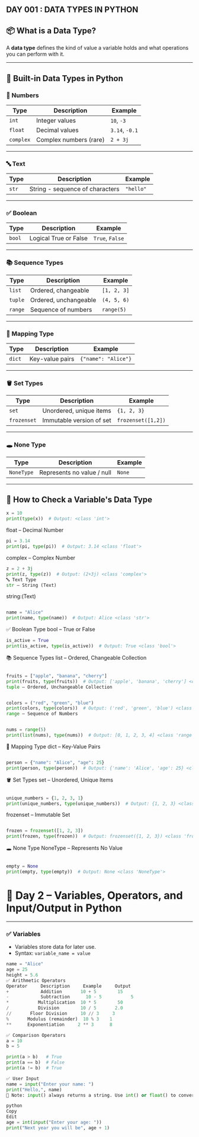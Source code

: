 DAY 001 : DATA TYPES IN PYTHON
---

## 📦 What is a Data Type?

A **data type** defines the kind of value a variable holds and what operations you can perform with it.  

---

## 🧮 Built-in Data Types in Python

### 🔢 Numbers
| Type   | Description                  | Example      |
|--------|------------------------------|--------------|
| `int`  | Integer values               | `10`, `-3`   |
| `float`| Decimal values               | `3.14`, `-0.1`|
| `complex` | Complex numbers (rare)     | `2 + 3j`     |

---

### 🔤 Text
| Type   | Description                  | Example         |
|--------|------------------------------|-----------------|
| `str`  | String - sequence of characters | `"hello"`    |

---

### ✅ Boolean
| Type   | Description                  | Example   |
|--------|------------------------------|-----------|
| `bool` | Logical True or False        | `True`, `False` |

---

### 📚 Sequence Types
| Type   | Description                  | Example           |
|--------|------------------------------|-------------------|
| `list` | Ordered, changeable          | `[1, 2, 3]`       |
| `tuple`| Ordered, unchangeable        | `(4, 5, 6)`       |
| `range`| Sequence of numbers          | `range(5)`        |

---

### 🔑 Mapping Type
| Type   | Description                  | Example              |
|--------|------------------------------|----------------------|
| `dict` | Key-value pairs              | `{"name": "Alice"}` |

---

### 🪣 Set Types
| Type   | Description                  | Example         |
|--------|------------------------------|-----------------|
| `set`  | Unordered, unique items      | `{1, 2, 3}`     |
| `frozenset` | Immutable version of set | `frozenset([1,2])`|

---

### 🕳️ None Type
| Type        | Description                 | Example   |
|-------------|-----------------------------|-----------|
| `NoneType`  | Represents no value / null  | `None`    |

---

## 🧪 How to Check a Variable's Data Type

```python
x = 10
print(type(x))  # Output: <class 'int'>
```
float – Decimal Number
```python
pi = 3.14
print(pi, type(pi))  # Output: 3.14 <class 'float'>
```
complex – Complex Number
```python
z = 2 + 3j
print(z, type(z))  # Output: (2+3j) <class 'complex'>
🔤 Text Type
str – String (Text)
```
string:(Text)
```python

name = "Alice"
print(name, type(name))  # Output: Alice <class 'str'>
```
✅ Boolean Type
bool – True or False

```python
is_active = True
print(is_active, type(is_active))  # Output: True <class 'bool'>
```
📚 Sequence Types
list – Ordered, Changeable Collection
```python

fruits = ["apple", "banana", "cherry"]
print(fruits, type(fruits))  # Output: ['apple', 'banana', 'cherry'] <class 'list'>
tuple – Ordered, Unchangeable Collection
```
```python

colors = ("red", "green", "blue")
print(colors, type(colors))  # Output: ('red', 'green', 'blue') <class 'tuple'>
range – Sequence of Numbers
```
```python

nums = range(5)
print(list(nums), type(nums))  # Output: [0, 1, 2, 3, 4] <class 'range'>
```
🔑 Mapping Type
dict – Key-Value Pairs
```python

person = {"name": "Alice", "age": 25}
print(person, type(person))  # Output: {'name': 'Alice', 'age': 25} <class 'dict'>
```
🪣 Set Types
set – Unordered, Unique Items
```python

unique_numbers = {1, 2, 3, 1}
print(unique_numbers, type(unique_numbers))  # Output: {1, 2, 3} <class 'set'>
```
frozenset – Immutable Set
```python

frozen = frozenset([1, 2, 3])
print(frozen, type(frozen))  # Output: frozenset({1, 2, 3}) <class 'frozenset'>
```
🕳️ None Type
NoneType – Represents No Value
```python

empty = None
print(empty, type(empty))  # Output: None <class 'NoneType'>
```
# 📅 Day 2 – Variables, Operators, and Input/Output in Python

---


### ✅ Variables
- Variables store data for later use.
- Syntax: `variable_name = value`

```python
name = "Alice"
age = 25
height = 5.6
✅ Arithmetic Operators
Operator	 Description	 Example   	 Output
+	         Addition      	10 + 5	      15
-	         Subtraction	  10 - 5	       5
*        	Multiplication	10 * 5	      50
/         	Division	    10 / 5	     2.0
//	     Floor Division  	10 // 3    	3
%	    Modulus (remainder)  10 % 3	   1
**	    Exponentiation	   2 ** 3	   8

✅ Comparison Operators
a = 10
b = 5

print(a > b)   # True
print(a == b)  # False
print(a != b)  # True

✅ User Input
name = input("Enter your name: ")
print("Hello,", name)
🧠 Note: input() always returns a string. Use int() or float() to convert it if needed.

python
Copy
Edit
age = int(input("Enter your age: "))
print("Next year you will be", age + 1)
